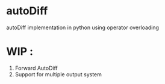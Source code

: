 # autoDiff
autoDiff implementation in python using operator overloading

# WIP : 
1. Forward AutoDiff
2. Support for multiple output system

